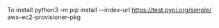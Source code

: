 
To install
python3 -m pip install --index-url https://test.pypi.org/simple/ aws-ec2-provisioner-pkg